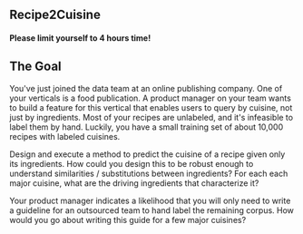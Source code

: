 ## Recipe2Cuisine


#### Please limit yourself to 4 hours time!

## The Goal

You've just joined the data team at an online publishing company. One of your verticals is a food publication. A product manager on your team wants to build a feature for this vertical that enables users to query by cuisine, not just by ingredients. Most of your recipes are unlabeled, and it's infeasible to label them by hand. Luckily, you have a small training set of about 10,000 recipes with labeled cuisines. 

Design and execute a method to predict the cuisine of a recipe given only its ingredients. How could you design this to be robust enough to understand similarities / substitutions between ingredients? For each each major cuisine, what are the driving ingredients that characterize it?

Your product manager indicates a likelihood that you will only need to write a guideline for an outsourced team to hand label the remaining corpus. How would you go about writing this guide for a few major cuisines?
